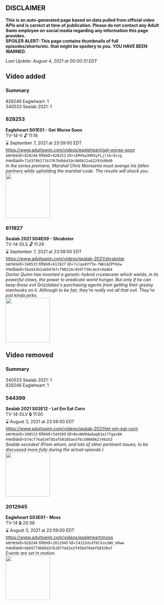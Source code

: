 ## DISCLAIMER
**This is an auto-generated page based on data pulled from official video APIs and is correct at time of publication. Please do not contact any Adult Swim employee on social media regarding any information this page provides.**  
**SPOILER ALERT: This page contains thumbnails of full episodes/shorts/etc. that might be spoilery to you. YOU HAVE BEEN WARNED.**  

_Last Update: August 4, 2021 at 00:00:31 EDT_
## Video added
### Summary
828246 Eagleheart: 1  
340533 Sealab 2021: 1  
### 828253
**Eagleheart S01E01 - Get Worse Soon**  
TV-14-V 🔓 11:16  
⌛ September 7, 2021 at 23:59:00 EDT  
https://www.adultswim.com/videos/eagleheart/get-worse-soon  
seriesid=`828246` titleid=`828253` id=`sEMVkw39RSyFLjl1krdczg` mediaid=`71d379617143767bdbbd19c966b21a42291b90d0`  
_In the series premiere, Marshal Chris Monsanto must avenge his fallen partners while upholding the marshal code. The results will shock you._  
<a href="https://media.cdn.adultswim.com/uploads/20200304/thumbnails/2_20341543532-eagleheart_107_bim.jpg"><img src="https://media.cdn.adultswim.com/uploads/20200304/thumbnails/2_20341543532-eagleheart_107_bim.jpg" height="144px" /></a>
### 611927
**Sealab 2021 S04E09 - Shrabster**  
TV-14-DLS 🔓 11:29  
⌛ September 7, 2021 at 23:59:00 EDT  
https://www.adultswim.com/videos/sealab-2021/shrabster  
seriesid=`340533` titleid=`611927` id=`7xlqx8YYTm-fWUi6ZPYbkw` mediaid=`5ba543b2ab9d76fcf00224c950ff30c4e3c9ad64`  
_Doctor Quinn has invented a genetic-hybrid crustacean which wields, in its powerful claws, the power to eradicate world hunger.  But only if he can keep those evil Grizzlebee's purchasing agents from getting their greasy manhooks on it.  Although to be fair, they're really not all that evil.  They're just kinda jerks._  
<a href="https://media.cdn.adultswim.com/uploads/20200416/thumbnails/2_20416914505-sealab_048.jpg"><img src="https://media.cdn.adultswim.com/uploads/20200416/thumbnails/2_20416914505-sealab_048.jpg" height="144px" /></a>
## Video removed
### Summary
340533 Sealab 2021: 1  
828246 Eagleheart: 1  
### 544399
**Sealab 2021 S03E12 - Let Em Eat Corn**  
TV-14-DLV 🔒 11:00  
⌛ August 3, 2021 at 23:59:00 EDT  
https://www.adultswim.com/videos/sealab-2021/let-em-eat-corn  
seriesid=`340533` titleid=`544399` id=`NcoWUOdwQaq61ai77gav8A` mediaid=`b74cf76a634f85afb0105ae3f6c5008862746163`  
_Sealab secedes!  (From whom, and lots of other pertinent issues, to be discussed more fully during the actual episode.)_  
<a href="https://media.cdn.adultswim.com/uploads/20200416/thumbnails/2_2041699443-sealab_038.jpg"><img src="https://media.cdn.adultswim.com/uploads/20200416/thumbnails/2_2041699443-sealab_038.jpg" height="144px" /></a>
### 2012945
**Eagleheart S03E01 - Moss**  
TV-14 🔒 20:36  
⌛ August 3, 2021 at 23:59:00 EDT  
https://www.adultswim.com/videos/eagleheart/moss  
seriesid=`828246` titleid=`2012945` id=`I4153dsdT6CVsoJWU_m6ww` mediaid=`66b57796001b7b207fdd2e2f45b879ebf60339af`  
_Events are set in motion._  
<a href="https://media.cdn.adultswim.com/uploads/20210105/thumbnails/2_2115121593-eagleheart_025_dup-20140110.jpg"><img src="https://media.cdn.adultswim.com/uploads/20210105/thumbnails/2_2115121593-eagleheart_025_dup-20140110.jpg" height="144px" /></a>
